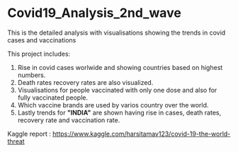 # Covid19_Analysis_2nd_wave

This is the detailed analysis with visualisations showing the trends in covid cases and vaccinations

This project includes:
1. Rise in covid cases worlwide and showing countries based on highest numbers.
2. Death rates recovery rates are also visualized.
3. Visualisations for people vaccinated with only one dose and also for fully vaccinated people.
4. Which vaccine brands are used by varios country over the world.
5. Lastly trends for **"INDIA"** are shown having rise in cases, death rates, recovery rate and vaccination rate.


Kaggle report : https://www.kaggle.com/harsitamav123/covid-19-the-world-threat
